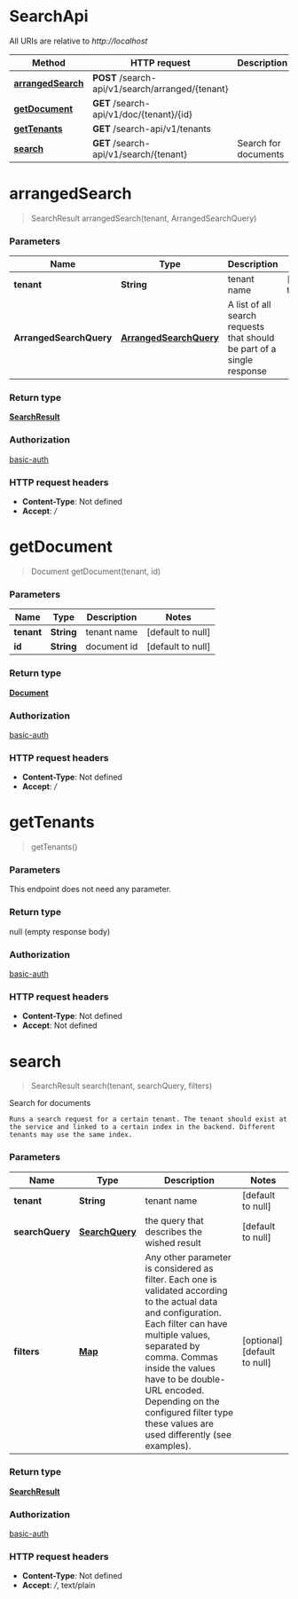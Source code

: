 # SearchApi

All URIs are relative to *http://localhost*

| Method | HTTP request | Description |
|------------- | ------------- | -------------|
| [**arrangedSearch**](SearchApi.md#arrangedSearch) | **POST** /search-api/v1/search/arranged/{tenant} |  |
| [**getDocument**](SearchApi.md#getDocument) | **GET** /search-api/v1/doc/{tenant}/{id} |  |
| [**getTenants**](SearchApi.md#getTenants) | **GET** /search-api/v1/tenants |  |
| [**search**](SearchApi.md#search) | **GET** /search-api/v1/search/{tenant} | Search for documents |


<a name="arrangedSearch"></a>
# **arrangedSearch**
> SearchResult arrangedSearch(tenant, ArrangedSearchQuery)



### Parameters

|Name | Type | Description  | Notes |
|------------- | ------------- | ------------- | -------------|
| **tenant** | **String**| tenant name | [default to null] |
| **ArrangedSearchQuery** | [**ArrangedSearchQuery**](../Models/ArrangedSearchQuery.md)| A list of all search requests that should be part of a single response | |

### Return type

[**SearchResult**](../Models/SearchResult.md)

### Authorization

[basic-auth](../index.md#basic-auth)

### HTTP request headers

- **Content-Type**: Not defined
- **Accept**: */*

<a name="getDocument"></a>
# **getDocument**
> Document getDocument(tenant, id)



### Parameters

|Name | Type | Description  | Notes |
|------------- | ------------- | ------------- | -------------|
| **tenant** | **String**| tenant name | [default to null] |
| **id** | **String**| document id | [default to null] |

### Return type

[**Document**](../Models/Document.md)

### Authorization

[basic-auth](../index.md#basic-auth)

### HTTP request headers

- **Content-Type**: Not defined
- **Accept**: */*

<a name="getTenants"></a>
# **getTenants**
> getTenants()



### Parameters
This endpoint does not need any parameter.

### Return type

null (empty response body)

### Authorization

[basic-auth](../index.md#basic-auth)

### HTTP request headers

- **Content-Type**: Not defined
- **Accept**: Not defined

<a name="search"></a>
# **search**
> SearchResult search(tenant, searchQuery, filters)

Search for documents

    Runs a search request for a certain tenant. The tenant should exist at the service and linked to a certain index in the backend. Different tenants may use the same index.

### Parameters

|Name | Type | Description  | Notes |
|------------- | ------------- | ------------- | -------------|
| **tenant** | **String**| tenant name | [default to null] |
| **searchQuery** | [**SearchQuery**](../Models/.md)| the query that describes the wished result | [default to null] |
| **filters** | [**Map**](../Models/String.md)| Any other parameter is considered as filter. Each one is validated according to the actual data and configuration. Each filter can have multiple values, separated by comma. Commas inside the values have to be double-URL encoded. Depending on the configured filter type these values are used differently (see examples). | [optional] [default to null] |

### Return type

[**SearchResult**](../Models/SearchResult.md)

### Authorization

[basic-auth](../index.md#basic-auth)

### HTTP request headers

- **Content-Type**: Not defined
- **Accept**: */*, text/plain

